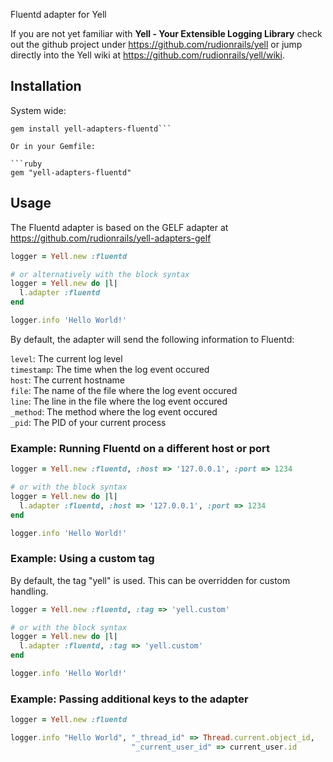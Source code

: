 Fluentd adapter for Yell

If you are not yet familiar with **Yell - Your Extensible Logging Library** 
check out the github project under https://github.com/rudionrails/yell or jump 
directly into the Yell wiki at https://github.com/rudionrails/yell/wiki.

## Installation

System wide:

```console
gem install yell-adapters-fluentd```

Or in your Gemfile:

```ruby
gem "yell-adapters-fluentd"
```

## Usage

The Fluentd adapter is based on the GELF adapter at https://github.com/rudionrails/yell-adapters-gelf

```ruby
logger = Yell.new :fluentd

# or alternatively with the block syntax
logger = Yell.new do |l|
  l.adapter :fluentd
end

logger.info 'Hello World!'
```

By default, the adapter will send the following information to Fluentd:

`level`: The current log level  
`timestamp`: The time when the log event occured  
`host`: The current hostname  
`file`: The name of the file where the log event occured  
`line`: The line in the file where the log event occured  
`_method`: The method where the log event occured  
`_pid`: The PID of your current process

### Example: Running Fluentd on a different host or port

```ruby
logger = Yell.new :fluentd, :host => '127.0.0.1', :port => 1234

# or with the block syntax
logger = Yell.new do |l|
  l.adapter :fluentd, :host => '127.0.0.1', :port => 1234
end

logger.info 'Hello World!'
```

### Example: Using a custom tag
By default, the tag "yell" is used. This can be overridden for custom handling.

```ruby
logger = Yell.new :fluentd, :tag => 'yell.custom'

# or with the block syntax
logger = Yell.new do |l|
  l.adapter :fluentd, :tag => 'yell.custom'
end

logger.info 'Hello World!'
```

### Example: Passing additional keys to the adapter

```ruby
logger = Yell.new :fluentd

logger.info "Hello World", "_thread_id" => Thread.current.object_id, 
                           "_current_user_id" => current_user.id
```